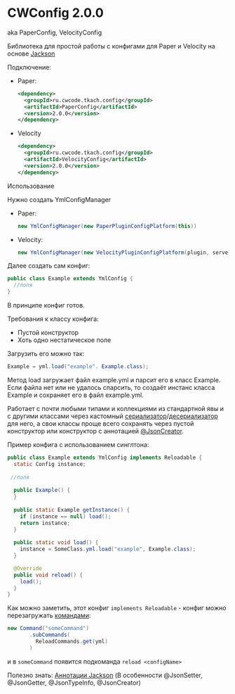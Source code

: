 # CWConfig 2.0.0
aka PaperConfig, VelocityConfig

Библиотека для простой работы с конфигами для Paper и Velocity на основе [Jackson](https://github.com/FasterXML/jackson)

Подключение:

* Paper:
  ```xml
  <dependency>
    <groupId>ru.cwcode.tkach.config</groupId>
    <artifactId>PaperConfig</artifactId>
    <version>2.0.0</version>
  </dependency>
  ```
 * Velocity
   ```xml
   <dependency>
     <groupId>ru.cwcode.tkach.config</groupId>
     <artifactId>VelocityConfig</artifactId>
     <version>2.0.0</version>
   </dependency>
   ```

Использование

Нужно создать YmlConfigManager 
* Paper: 
  ```java
  new YmlConfigManager(new PaperPluginConfigPlatform(this))
  ```
* Velocity: 
  ```java
  new YmlConfigManager(new VelocityPluginConfigPlatform(plugin, server, logger, dataDirectory));
  ```

Далее создать сам конфиг:

```java
public class Example extends YmlConfig {
  //поля
}
```
В принципе конфиг готов.

Требования к классу конфига:
* Пустой конструктор
* Хоть одно нестатическое поле

Загрузить его можно так:
```java
Example = yml.load("example". Example.class);
```

Метод load загружает файл example.yml и парсит его в класс Example. Если файла нет или не удалось спарсить, то создаёт инстанс класса Example и сохраняет его в файл example.yml.

Работает с почти любыми типами и коллекциями из стандартной явы и с другими классами через кастомный [сериализатор](https://github.com/KamikotoTkach/TkachConfig/blob/master/Config/PaperPlatform/src/main/java/ru/cwcode/tkach/config/paper/jackson/modules/LocationSerializer.java)/[десериализатор](https://github.com/KamikotoTkach/TkachConfig/blob/master/Config/PaperPlatform/src/main/java/ru/cwcode/tkach/config/paper/jackson/modules/LocationDeserializer.java) для него, а свои классы проще всего сохранять через пустой конструктор или конструктор с аннотацией [@JsonCreator](https://reflectoring.io/spring-jsoncreator/).




Пример конфига с использованием синглтона:
```java
public class Example extends YmlConfig implements Reloadable {
  static Config instance;
  
 //поля
  
  public Example() {
  }
  
  public static Example getInstance() {
    if (instance == null) load();
    return instance;
  }
  
  public static void load() {
    instance = SomeClass.yml.load("example", Example.class);
  }

  @Override
  public void reload() {
    load();
  }
}
```

Как можно заметить, этот конфиг `implements Reloadable` - конфиг можно перезагружать [командами](https://github.com/KamikotoTkach/TkachCommands):
```java
new Command("someCommand")
       .subCommands(
         ReloadCommands.get(yml)
       )
```

и в `someCommand` появится подкоманда `reload <configName>`

Полезно знать: [Аннотации Jackson](https://www.baeldung.com/jackson-annotations) (В особенности @JsonSetter, @JsonGetter, @JsonTypeInfo, @JsonCreator)
